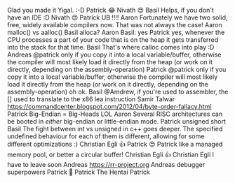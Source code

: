 Glad you made it Yigal. :-D
Patrick
😂
Nivath
😍
Basil
Helps, if you don't have an IDE :D
Nivath
😍
Patrick
UB !!!!
Aaron
Fortunately we have two solid, free, widely available compilers now. That was not always the case!
Aaron
malloc() vs aalloc()
Basil
alloca?
Aaron
Basil: yes
Patrick
yes, whenever the CPU processes a part of your code that is on the heap it gets transferred into the stack for that time.
Basil
That's where calloc comes into play :D
Andreas
@patrick only if you copy it into a local variable/buffer, otherwise the compiler will most likely load it directly from the heap (or work on it directly, depending on the assembly-operation)
Patrick
@patrick only if you copy it into a local variable/buffer, otherwise the compiler will most likely load it directly from the heap (or work on it directly, depending on the assembly-operation)
oh ok.
Basil
@Amdrew, if you're used to assembler, the [] used to translate to the x86 lea instruction
Samir Talwar
https://commandcenter.blogspot.com/2012/04/byte-order-fallacy.html
Patrick
Big-Endian = Big-Heads LOL
Aaron
Several RISC architectures can be booted in _either_ big-endian or little-endian mode.
Patrick
unsigned short
Basil
The fight between int vs unsigned in c++ goes deeper. The specified undefined behaviour for each of them is different, allowing for some different optimizations :)
Christian Egli
👍
Patrick
😍
Patrick
like a managed memory pool, or better a circular buffer!
Christian Egli
👍
Christian Egli
I have to leave soon
Andreas
https://rr-project.org
Andreas
debugger superpowers
Patrick
🎉
Patrick
The Hentai
Patrick
